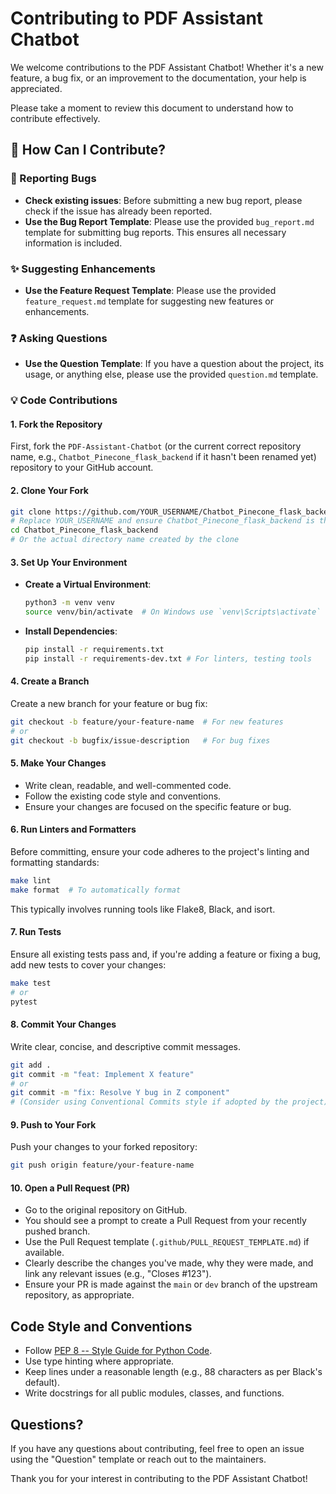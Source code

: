 # Contributing to PDF Assistant Chatbot

We welcome contributions to the PDF Assistant Chatbot! Whether it's a new feature, a bug fix, or an improvement to the documentation, your help is appreciated.

Please take a moment to review this document to understand how to contribute effectively.

## 🌟 How Can I Contribute?

### 🐛 Reporting Bugs

* **Check existing issues**: Before submitting a new bug report, please check if the issue has already been reported.
* **Use the Bug Report Template**: Please use the provided `bug_report.md` template for submitting bug reports. This ensures all necessary information is included.

### ✨ Suggesting Enhancements

* **Use the Feature Request Template**: Please use the provided `feature_request.md` template for suggesting new features or enhancements.

### ❓ Asking Questions

* **Use the Question Template**: If you have a question about the project, its usage, or anything else, please use the provided `question.md` template.

### 💡 Code Contributions

#### 1. Fork the Repository

First, fork the `PDF-Assistant-Chatbot` (or the current correct repository name, e.g., `Chatbot_Pinecone_flask_backend` if it hasn't been renamed yet) repository to your GitHub account.

#### 2. Clone Your Fork

```bash
git clone https://github.com/YOUR_USERNAME/Chatbot_Pinecone_flask_backend.git
# Replace YOUR_USERNAME and ensure Chatbot_Pinecone_flask_backend is the correct repo name
cd Chatbot_Pinecone_flask_backend
# Or the actual directory name created by the clone
```

#### 3. Set Up Your Environment

*   **Create a Virtual Environment**:
    ```bash
    python3 -m venv venv
    source venv/bin/activate  # On Windows use `venv\Scripts\activate`
    ```
*   **Install Dependencies**:
    ```bash
    pip install -r requirements.txt
    pip install -r requirements-dev.txt # For linters, testing tools
    ```

#### 4. Create a Branch

Create a new branch for your feature or bug fix:
```bash
git checkout -b feature/your-feature-name  # For new features
# or
git checkout -b bugfix/issue-description   # For bug fixes
```

#### 5. Make Your Changes

*   Write clean, readable, and well-commented code.
*   Follow the existing code style and conventions.
*   Ensure your changes are focused on the specific feature or bug.

#### 6. Run Linters and Formatters

Before committing, ensure your code adheres to the project's linting and formatting standards:
```bash
make lint
make format  # To automatically format
```
This typically involves running tools like Flake8, Black, and isort.

#### 7. Run Tests

Ensure all existing tests pass and, if you're adding a feature or fixing a bug, add new tests to cover your changes:
```bash
make test
# or
pytest
```

#### 8. Commit Your Changes

Write clear, concise, and descriptive commit messages.
```bash
git add .
git commit -m "feat: Implement X feature"
# or
git commit -m "fix: Resolve Y bug in Z component"
# (Consider using Conventional Commits style if adopted by the project)
```

#### 9. Push to Your Fork

Push your changes to your forked repository:
```bash
git push origin feature/your-feature-name
```

#### 10. Open a Pull Request (PR)

*   Go to the original repository on GitHub.
*   You should see a prompt to create a Pull Request from your recently pushed branch.
*   Use the Pull Request template (`.github/PULL_REQUEST_TEMPLATE.md`) if available.
*   Clearly describe the changes you've made, why they were made, and link any relevant issues (e.g., "Closes #123").
*   Ensure your PR is made against the `main` or `dev` branch of the upstream repository, as appropriate.

## Code Style and Conventions

*   Follow [PEP 8 -- Style Guide for Python Code](https://www.python.org/dev/peps/pep-0008/).
*   Use type hinting where appropriate.
*   Keep lines under a reasonable length (e.g., 88 characters as per Black's default).
*   Write docstrings for all public modules, classes, and functions.

## Questions?

If you have any questions about contributing, feel free to open an issue using the "Question" template or reach out to the maintainers.

Thank you for your interest in contributing to the PDF Assistant Chatbot!
